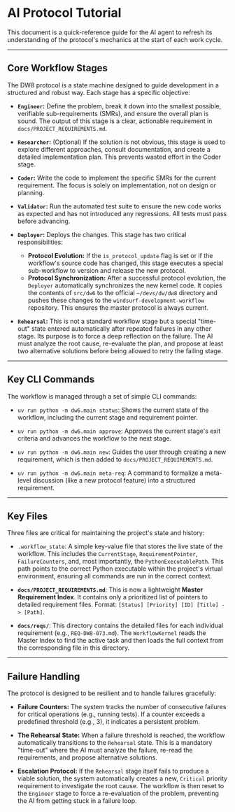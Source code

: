 # AI Protocol Tutorial

This document is a quick-reference guide for the AI agent to refresh its understanding of the protocol's mechanics at the start of each work cycle.

---

## Core Workflow Stages

The DW8 protocol is a state machine designed to guide development in a structured and robust way. Each stage has a specific objective:

- **`Engineer`:** Define the problem, break it down into the smallest possible, verifiable sub-requirements (SMRs), and ensure the overall plan is sound. The output of this stage is a clear, actionable requirement in `docs/PROJECT_REQUIREMENTS.md`.

- **`Researcher`:** (Optional) If the solution is not obvious, this stage is used to explore different approaches, consult documentation, and create a detailed implementation plan. This prevents wasted effort in the Coder stage.

- **`Coder`:** Write the code to implement the specific SMRs for the current requirement. The focus is solely on implementation, not on design or planning.

- **`Validator`:** Run the automated test suite to ensure the new code works as expected and has not introduced any regressions. All tests must pass before advancing.

- **`Deployer`:** Deploys the changes. This stage has two critical responsibilities:
  - **Protocol Evolution:** If the `is_protocol_update` flag is set or if the workflow's source code has changed, this stage executes a special sub-workflow to version and release the new protocol.
  - **Protocol Synchronization:** After a successful protocol evolution, the `Deployer` automatically synchronizes the new kernel code. It copies the contents of `src/dw6` to the official `~/devs/dw/dw8` directory and pushes these changes to the `windsurf-development-workflow` repository. This ensures the master protocol is always current.

- **`Rehearsal`:** This is not a standard workflow stage but a special "time-out" state entered automatically after repeated failures in any other stage. Its purpose is to force a deep reflection on the failure. The AI must analyze the root cause, re-evaluate the plan, and propose at least two alternative solutions before being allowed to retry the failing stage.

---

## Key CLI Commands

The workflow is managed through a set of simple CLI commands:

- `uv run python -m dw6.main status`: Shows the current state of the workflow, including the current stage and requirement pointer.

- `uv run python -m dw6.main approve`: Approves the current stage's exit criteria and advances the workflow to the next stage.

- `uv run python -m dw6.main new`: Guides the user through creating a new requirement, which is then added to `docs/PROJECT_REQUIREMENTS.md`.

- `uv run python -m dw6.main meta-req`: A command to formalize a meta-level discussion (like a new protocol feature) into a structured requirement.

---

## Key Files

Three files are critical for maintaining the project's state and history:

- `.workflow_state`: A simple key-value file that stores the live state of the workflow. This includes the `CurrentStage`, `RequirementPointer`, `FailureCounters`, and, most importantly, the `PythonExecutablePath`. This path points to the correct Python executable within the project's virtual environment, ensuring all commands are run in the correct context.

- **`docs/PROJECT_REQUIREMENTS.md`**: This is now a lightweight **Master Requirement Index**. It contains only a prioritized list of pointers to detailed requirement files. Format: `[Status] [Priority] [ID] [Title] -> [Path]`.

- **`docs/reqs/`**: This directory contains the detailed files for each individual requirement (e.g., `REQ-DW8-073.md`). The `WorkflowKernel` reads the Master Index to find the active task and then loads the full context from the corresponding file in this directory.

---

## Failure Handling

The protocol is designed to be resilient and to handle failures gracefully:

- **Failure Counters:** The system tracks the number of consecutive failures for critical operations (e.g., running tests). If a counter exceeds a predefined threshold (e.g., 3), it indicates a persistent problem.

- **The Rehearsal State:** When a failure threshold is reached, the workflow automatically transitions to the `Rehearsal` state. This is a mandatory "time-out" where the AI must analyze the failure, re-read the requirements, and propose alternative solutions.

- **Escalation Protocol:** If the `Rehearsal` stage itself fails to produce a viable solution, the system automatically creates a new, `Critical` priority requirement to investigate the root cause. The workflow is then reset to the `Engineer` stage to force a re-evaluation of the problem, preventing the AI from getting stuck in a failure loop.
